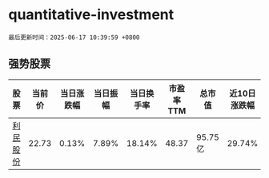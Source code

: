 # quantitative-investment

`最后更新时间：2025-06-17 10:39:59 +0800`

## 强势股票

|股票|当前价|当日涨跌幅|当日振幅|当日换手率|市盈率TTM|总市值|近10日涨跌幅|
|----|----|----|----|----|----|----|----|
|[利民股份](https://xueqiu.com/S/SZ002734)|22.73|0.13%|7.89%|18.14%|48.37|95.75亿|29.74%|
